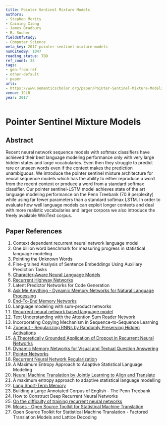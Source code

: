 ```yaml
---
title: Pointer Sentinel Mixture Models
authors:
- Stephen Merity
- Caiming Xiong
- James Bradbury
- R. Socher
fieldsOfStudy:
- Computer Science
meta_key: 2017-pointer-sentinel-mixture-models
numCitedBy: 1047
reading_status: TBD
ref_count: 38
tags:
- gen-from-ref
- other-default
- paper
urls:
- https://www.semanticscholar.org/paper/Pointer-Sentinel-Mixture-Models-Merity-Xiong/efbd381493bb9636f489b965a2034d529cd56bcd?sort=total-citations
venue: ICLR
year: 2017
---
```


# Pointer Sentinel Mixture Models

## Abstract

Recent neural network sequence models with softmax classifiers have achieved their best language modeling performance only with very large hidden states and large vocabularies. Even then they struggle to predict rare or unseen words even if the context makes the prediction unambiguous. We introduce the pointer sentinel mixture architecture for neural sequence models which has the ability to either reproduce a word from the recent context or produce a word from a standard softmax classifier. Our pointer sentinel-LSTM model achieves state of the art language modeling performance on the Penn Treebank (70.9 perplexity) while using far fewer parameters than a standard softmax LSTM. In order to evaluate how well language models can exploit longer contexts and deal with more realistic vocabularies and larger corpora we also introduce the freely available WikiText corpus.

## Paper References

1. Context dependent recurrent neural network language model
2. One billion word benchmark for measuring progress in statistical language modeling
3. Pointing the Unknown Words
4. Fine-grained Analysis of Sentence Embeddings Using Auxiliary Prediction Tasks
5. [Character-Aware Neural Language Models](2016-character-aware-neural-language-models.md)
6. [Recurrent Highway Networks](2017-recurrent-highway-networks.md)
7. Latent Predictor Networks for Code Generation
8. [Ask Me Anything - Dynamic Memory Networks for Natural Language Processing](2016-ask-me-anything-dynamic-memory-networks-for-natural-language-processing.md)
9. [End-To-End Memory Networks](2015-end-to-end-memory-networks.md)
10. Language modeling with sum-product networks
11. [Recurrent neural network based language model](2010-recurrent-neural-network-based-language-model.md)
12. [Text Understanding with the Attention Sum Reader Network](2016-text-understanding-with-the-attention-sum-reader-network.md)
13. Incorporating Copying Mechanism in Sequence-to-Sequence Learning
14. [Zoneout - Regularizing RNNs by Randomly Preserving Hidden Activations](2017-zoneout-regularizing-rnns-by-randomly-preserving-hidden-activations.md)
15. [A Theoretically Grounded Application of Dropout in Recurrent Neural Networks](2016-a-theoretically-grounded-application-of-dropout-in-recurrent-neural-networks.md)
16. [Dynamic Memory Networks for Visual and Textual Question Answering](2016-dynamic-memory-networks-for-visual-and-textual-question-answering.md)
17. [Pointer Networks](2015-pointer-networks.md)
18. [Recurrent Neural Network Regularization](2014-recurrent-neural-network-regularization.md)
19. A Maximum Entropy Approach to Adaptive Statistical Language Modeling
20. [Neural Machine Translation by Jointly Learning to Align and Translate](2015-neural-machine-translation-by-jointly-learning-to-align-and-translate.md)
21. A maximum entropy approach to adaptive statistical language modelling
22. [Long Short-Term Memory](1997-long-short-term-memory.md)
23. Building a Large Annotated Corpus of English - The Penn Treebank
24. How to Construct Deep Recurrent Neural Networks
25. [On the difficulty of training recurrent neural networks](2013-on-the-difficulty-of-training-recurrent-neural-networks.md)
26. [Moses - Open Source Toolkit for Statistical Machine Translation](2007-moses-open-source-toolkit-for-statistical-machine-translation.md)
27. Open Source Toolkit for Statistical Machine Translation - Factored Translation Models and Lattice Decoding
